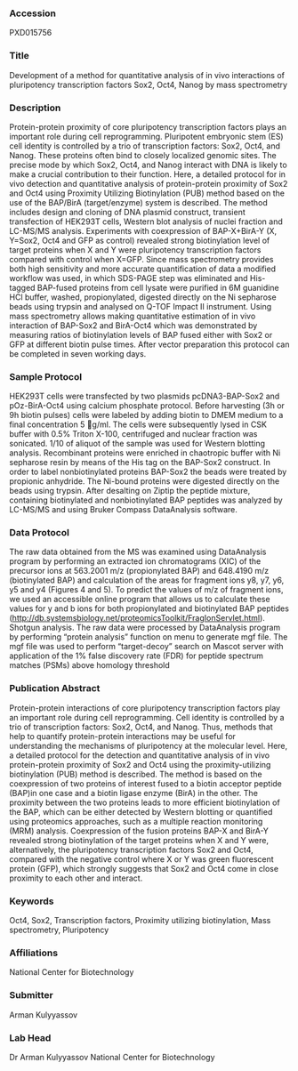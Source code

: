 ### Accession
PXD015756

### Title
Development of a method for quantitative analysis of in vivo interactions of pluripotency transcription factors Sox2, Oct4, Nanog by mass spectrometry

### Description
Protein-protein proximity of core pluripotency transcription factors plays an important role during cell reprogramming. Pluripotent embryonic stem (ES) cell identity is controlled by a trio of transcription factors: Sox2, Oct4, and Nanog. These proteins often bind to closely localized genomic sites. The precise mode by which Sox2, Oct4, and Nanog interact with DNA is likely to make a crucial contribution to their function. Here, a detailed protocol for in vivo detection and quantitative analysis of protein-protein proximity of Sox2 and Oct4 using Proximity Utilizing Biotinylation (PUB) method based on the use of the BAP/BirA (target/enzyme) system is described. The method includes design and cloning of DNA plasmid construct, transient transfection of HEK293T cells, Western blot analysis of nuclei fraction and LC-MS/MS analysis. Experiments with coexpression of BAP-X+BirA-Y (X, Y=Sox2, Oct4 and GFP as control) revealed strong biotinylation level of target proteins when X and Y were pluripotency transcription factors compared with control when X=GFP. Since mass spectrometry provides both high sensitivity and more accurate quantification of data a modified workflow was used, in which SDS-PAGE step was eliminated and His-tagged BAP-fused proteins from cell lysate were purified in 6M guanidine HCl buffer, washed, propionylated, digested directly on the Ni sepharose beads using trypsin and analysed on Q-TOF Impact II instrument. Using mass spectrometry allows making quantitative estimation of in vivo interaction of BAP-Sox2 and BirA-Oct4 which was demonstrated by measuring ratios of biotinylation levels of BAP fused either with Sox2 or GFP at different biotin pulse times. After vector preparation this protocol can be completed in seven working days.

### Sample Protocol
HEK293T cells were transfected by two plasmids pcDNA3-BAP-Sox2 and pOz-BirA-Oct4 using calcium phosphate protocol. Before harvesting (3h or 9h biotin pulses) cells were labeled by adding biotin to DMEM medium to a final concentration 5 g/ml. The cells were subsequently lysed in CSK buffer with 0.5% Triton X-100, centrifuged and nuclear fraction was sonicated. 1/10 of aliquot of the sample was used for Western blotting analysis. Recombinant proteins were enriched in chaotropic buffer with Ni sepharose resin by means of the His tag on the BAP-Sox2 construct. In order to label nonbiotinylated proteins BAP-Sox2 the beads were treated by propionic anhydride. The Ni-bound proteins were digested directly on the beads using trypsin. After desalting on Ziptip the peptide mixture, containing biotinylated and nonbiotinylated BAP peptides was analyzed by LC-MS/MS and using Bruker Compass DataAnalysis software.

### Data Protocol
The raw data obtained from the MS was examined using DataAnalysis program by performing an extracted ion chromatograms (XIC) of the precursor ions at 563.2001 m/z (propionylated BAP) and 648.4190 m/z (biotinylated BAP) and calculation of the areas for fragment ions y8, y7, y6, y5 and y4 (Figures 4 and 5). To predict the values of m/z of fragment ions, we used an accessible online program that allows us to calculate these values for y and b ions for both propionylated and biotinylated BAP peptides (http://db.systemsbiology.net/proteomicsToolkit/FragIonServlet.html). Shotgun analysis. The raw data were processed by DataAnalysis program by performing “protein analysis” function on menu to generate mgf file. The mgf file was used to perform “target-decoy” search on Mascot server with application of the 1% false discovery rate (FDR) for peptide spectrum matches (PSMs) above homology threshold

### Publication Abstract
Protein-protein interactions of core pluripotency transcription factors play an important role during cell reprogramming. Cell identity is controlled by a trio of transcription factors: Sox2, Oct4, and Nanog. Thus, methods that help to quantify protein-protein interactions may be useful for understanding the mechanisms of pluripotency at the molecular level. Here, a detailed protocol for the detection and quantitative analysis of in vivo protein-protein proximity of Sox2 and Oct4 using the proximity-utilizing biotinylation (PUB) method is described. The method is based on the coexpression of two proteins of interest fused to a biotin acceptor peptide (BAP)in one case and a biotin ligase enzyme (BirA) in the other. The proximity between the two proteins leads to more efficient biotinylation of the BAP, which can be either detected by Western blotting or quantified using proteomics approaches, such as a multiple reaction monitoring (MRM) analysis. Coexpression of the fusion proteins BAP-X and BirA-Y revealed strong biotinylation of the target proteins when X and Y were, alternatively, the pluripotency transcription factors Sox2 and Oct4, compared with the negative control where X or Y was green fluorescent protein (GFP), which strongly suggests that Sox2 and Oct4 come in close proximity to each other and interact.

### Keywords
Oct4, Sox2, Transcription factors, Proximity utilizing biotinylation, Mass spectrometry, Pluripotency

### Affiliations
National Center for Biotechnology

### Submitter
Arman Kulyyassov

### Lab Head
Dr Arman Kulyyassov
National Center for Biotechnology


